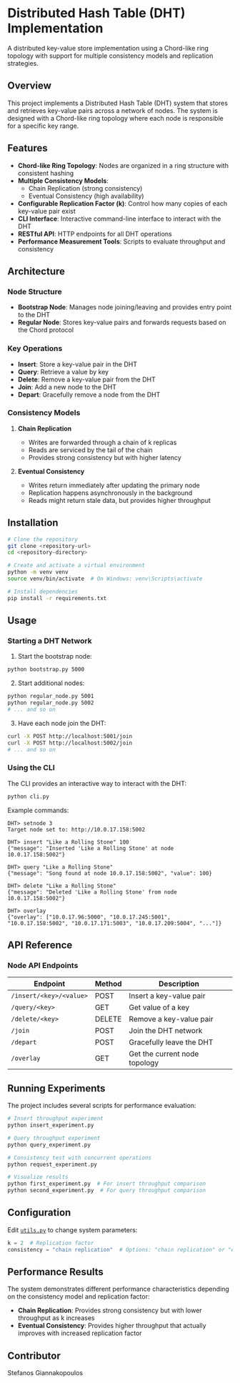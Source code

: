 # Distributed Hash Table (DHT) Implementation

A distributed key-value store implementation using a Chord-like ring topology with support for multiple consistency models and replication strategies.

## Overview

This project implements a Distributed Hash Table (DHT) system that stores and retrieves key-value pairs across a network of nodes. The system is designed with a Chord-like ring topology where each node is responsible for a specific key range.

## Features

- **Chord-like Ring Topology**: Nodes are organized in a ring structure with consistent hashing
- **Multiple Consistency Models**:
  - Chain Replication (strong consistency)
  - Eventual Consistency (high availability)
- **Configurable Replication Factor (k)**: Control how many copies of each key-value pair exist
- **CLI Interface**: Interactive command-line interface to interact with the DHT
- **RESTful API**: HTTP endpoints for all DHT operations
- **Performance Measurement Tools**: Scripts to evaluate throughput and consistency

## Architecture

### Node Structure
- **Bootstrap Node**: Manages node joining/leaving and provides entry point to the DHT
- **Regular Node**: Stores key-value pairs and forwards requests based on the Chord protocol

### Key Operations
- **Insert**: Store a key-value pair in the DHT
- **Query**: Retrieve a value by key
- **Delete**: Remove a key-value pair from the DHT
- **Join**: Add a new node to the DHT
- **Depart**: Gracefully remove a node from the DHT

### Consistency Models

1. **Chain Replication**
   - Writes are forwarded through a chain of k replicas
   - Reads are serviced by the tail of the chain
   - Provides strong consistency but with higher latency

2. **Eventual Consistency**
   - Writes return immediately after updating the primary node
   - Replication happens asynchronously in the background
   - Reads might return stale data, but provides higher throughput

## Installation

```bash
# Clone the repository
git clone <repository-url>
cd <repository-directory>

# Create and activate a virtual environment
python -m venv venv
source venv/bin/activate  # On Windows: venv\Scripts\activate

# Install dependencies
pip install -r requirements.txt
```

## Usage

### Starting a DHT Network

1. Start the bootstrap node:

 ```bash
python bootstrap.py 5000
```

2. Start additional nodes:
```bash
python regular_node.py 5001
python regular_node.py 5002
# ... and so on
```

3. Have each node join the DHT:
```bash
curl -X POST http://localhost:5001/join
curl -X POST http://localhost:5002/join
# ... and so on
```

### Using the CLI

The CLI provides an interactive way to interact with the DHT:

```bash
python cli.py
```

Example commands:
```
DHT> setnode 3
Target node set to: http://10.0.17.158:5002

DHT> insert "Like a Rolling Stone" 100
{"message": "Inserted 'Like a Rolling Stone' at node 10.0.17.158:5002"}
  
DHT> query "Like a Rolling Stone"
{"message": "Song found at node 10.0.17.158:5002", "value": 100}
  
DHT> delete "Like a Rolling Stone"
{"message": "Deleted 'Like a Rolling Stone' from node 10.0.17.158:5002"}
  
DHT> overlay
{"overlay": ["10.0.17.96:5000", "10.0.17.245:5001", "10.0.17.158:5002", "10.0.17.171:5003", "10.0.17.209:5004", "..."]}
```

## API Reference

### Node API Endpoints

| Endpoint | Method | Description |
|----------|--------|-------------|
| `/insert/<key>/<value>` | POST | Insert a key-value pair |
| `/query/<key>` | GET | Get value of a key |
| `/delete/<key>` | DELETE | Remove a key-value pair |
| `/join` | POST | Join the DHT network |
| `/depart` | POST | Gracefully leave the DHT |
| `/overlay` | GET | Get the current node topology |

## Running Experiments

The project includes several scripts for performance evaluation:

```bash
# Insert throughput experiment
python insert_experiment.py

# Query throughput experiment
python query_experiment.py

# Consistency test with concurrent operations
python request_experiment.py

# Visualize results
python first_experiment.py  # For insert throughput comparison
python second_experiment.py  # For query throughput comparison
```

## Configuration

Edit [`utils.py`](utils.py ) to change system parameters:

```python
k = 2  # Replication factor
consistency = "chain replication"  # Options: "chain replication" or "eventual consistency"
```

## Performance Results

The system demonstrates different performance characteristics depending on the consistency model and replication factor:

- **Chain Replication**: Provides strong consistency but with lower throughput as k increases
- **Eventual Consistency**: Provides higher throughput that actually improves with increased replication factor

## Contributor
Stefanos Giannakopoulos

